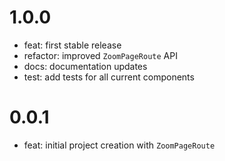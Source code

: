 # 1.0.0

- feat: first stable release
- refactor: improved `ZoomPageRoute` API
- docs: documentation updates
- test: add tests for all current components

# 0.0.1

- feat: initial project creation with `ZoomPageRoute`
